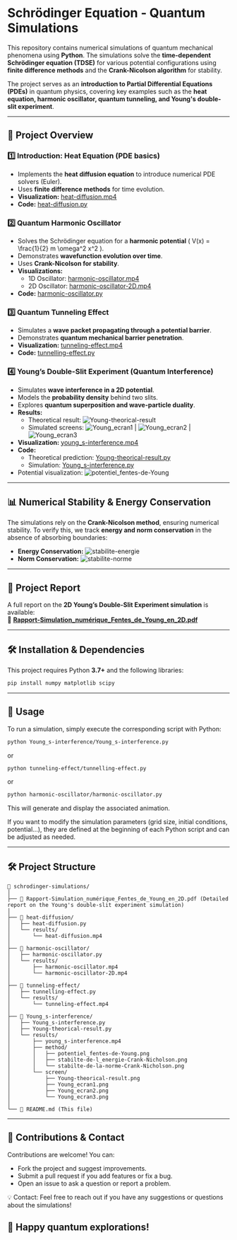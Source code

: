 # Schrödinger Equation - Quantum Simulations  

This repository contains numerical simulations of quantum mechanical phenomena using **Python**. The simulations solve the **time-dependent Schrödinger equation (TDSE)** for various potential configurations using **finite difference methods** and the **Crank-Nicolson algorithm** for stability.  

The project serves as an **introduction to Partial Differential Equations (PDEs)** in quantum physics, covering key examples such as the **heat equation, harmonic oscillator, quantum tunneling, and Young's double-slit experiment**.  

---  

## 📌 **Project Overview**  

### 1️⃣ **Introduction: Heat Equation (PDE basics)**  
- Implements the **heat diffusion equation** to introduce numerical PDE solvers (Euler).  
- Uses **finite difference methods** for time evolution.  
- **Visualization:** [heat-diffusion.mp4](heat-diffusion/results/heat-diffusion.mp4)  
- **Code:** [heat-diffusion.py](heat-diffusion/heat-diffusion.py)  

### 2️⃣ **Quantum Harmonic Oscillator**  
- Solves the Schrödinger equation for a **harmonic potential** \( V(x) = \frac{1}{2} m \omega^2 x^2 \).  
- Demonstrates **wavefunction evolution over time**.  
- Uses **Crank-Nicolson for stability**.  
- **Visualizations:**  
  - 1D Oscillator: [harmonic-oscillator.mp4](harmonic-oscillator/results/harmonic-oscillator.mp4)  
  - 2D Oscillator: [harmonic-oscillator-2D.mp4](harmonic-oscillator/results/harmonic-oscillator-2D.mp4)  
- **Code:** [harmonic-oscillator.py](harmonic-oscillator/harmonic-oscillator.py)  

### 3️⃣ **Quantum Tunneling Effect**  
- Simulates a **wave packet propagating through a potential barrier**.  
- Demonstrates **quantum mechanical barrier penetration**.  
- **Visualization:** [tunneling-effect.mp4](tunneling-effect/results/tunneling-effect.mp4)  
- **Code:** [tunnelling-effect.py](tunneling-effect/tunnelling-effect.py)  

### 4️⃣ **Young’s Double-Slit Experiment (Quantum Interference)**  
- Simulates **wave interference in a 2D potential**.  
- Models the **probability density** behind two slits.  
- Explores **quantum superposition and wave-particle duality**.  
- **Results:**  
  - Theoretical result: ![Young-theorical-result](Young_s-interference/results/screen/Young-theorical-result.png)  
  - Simulated screens: ![Young_ecran1](Young_s-interference/results/screen/Young_ecran1.png) | ![Young_ecran2](Young_s-interference/results/screen/Young_ecran2.png) | ![Young_ecran3](Young_s-interference/results/screen/Young_ecran3.png)  
- **Visualization:** [young_s-interference.mp4](Young_s-interference/results/young_s-interference.mp4)  
- **Code:**  
  - Theoretical prediction: [Young-theorical-result.py](Young_s-interference/Young-theorical-result.py)  
  - Simulation: [Young_s-interference.py](Young_s-interference/Young_s-interference.py)  
- Potential visualization: ![potentiel_fentes-de-Young](Young_s-interference/results/method/potentiel_fentes-de-Young.png)  

---

## 📊 **Numerical Stability & Energy Conservation**  
The simulations rely on the **Crank-Nicolson method**, ensuring numerical stability. To verify this, we track **energy and norm conservation** in the absence of absorbing boundaries:  

- **Energy Conservation:** ![stabilite-energie](Young_s-interference/results/method/stabilte-de-l_energie-Crank-Nicholson.png)  
- **Norm Conservation:** ![stabilite-norme](Young_s-interference/results/method/stabilte-de-la-norme-Crank-Nicholson.png)  

---

## 📄 **Project Report**  
A full report on the **2D Young’s Double-Slit Experiment simulation** is available:  
📄 **[Rapport-Simulation_numérique_Fentes_de_Young_en_2D.pdf](Rapport-Simulation_numérique_Fentes_de_Young_en_2D.pdf)**  

---

## 🛠 **Installation & Dependencies**  
This project requires Python **3.7+** and the following libraries:  
```bash
pip install numpy matplotlib scipy
```
---

## 🚀 Usage  
To run a simulation, simply execute the corresponding script with Python:  

```bash
python Young_s-interference/Young_s-interference.py
```
or  
```bash
python tunneling-effect/tunnelling-effect.py
```
or  
```bash
python harmonic-oscillator/harmonic-oscillator.py
```
This will generate and display the associated animation.

If you want to modify the simulation parameters (grid size, initial conditions, potential...), they are defined at the beginning of each Python script and can be adjusted as needed.

---

## 🛠 Project Structure  

```
📂 schrodinger-simulations/
│
├── 📄 Rapport-Simulation_numérique_Fentes_de_Young_en_2D.pdf (Detailed report on the Young's double-slit experiment simulation)
│
├── 📂 heat-diffusion/
│   ├── heat-diffusion.py
│   └── results/
│       └── heat-diffusion.mp4
│
├── 📂 harmonic-oscillator/
│   ├── harmonic-oscillator.py
│   └── results/
│       ├── harmonic-oscillator.mp4
│       └── harmonic-oscillator-2D.mp4
│
├── 📂 tunneling-effect/
│   ├── tunnelling-effect.py
│   └── results/
│       └── tunneling-effect.mp4
│
├── 📂 Young_s-interference/
│   ├── Young_s-interference.py
│   ├── Young-theorical-result.py 
│   └── results/
│       ├── young_s-interference.mp4
│       ├── method/
│       │   ├── potentiel_fentes-de-Young.png
│       │   ├── stabilte-de-l_energie-Crank-Nicholson.png
│       │   └── stabilte-de-la-norme-Crank-Nicholson.png
│       └── screen/
│           ├── Young-theorical-result.png
│           ├── Young_ecran1.png
│           ├── Young_ecran2.png
│           └── Young_ecran3.png
│
└── 📜 README.md (This file)
```

---

## 🤝 Contributions & Contact  
Contributions are welcome! You can:

- Fork the project and suggest improvements.
- Submit a pull request if you add features or fix a bug.
- Open an issue to ask a question or report a problem.

💡 Contact: Feel free to reach out if you have any suggestions or questions about the simulations!

## 🚀 Happy quantum explorations!
